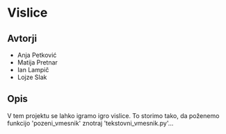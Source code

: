 # Vislice

## Avtorji

* Anja Petković
* Matija Pretnar
* Ian Lampič
* Lojze Slak

## Opis

V tem projektu se lahko igramo igro vislice. To storimo tako, da poženemo funkcijo 'pozeni_vmesnik' znotraj 'tekstovni_vmesnik.py'...